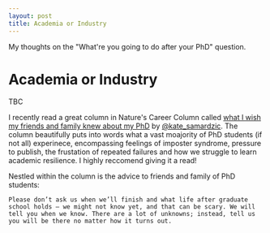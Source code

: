 ```yaml
---
layout: post
title: Academia or Industry
---
```

My thoughts on the "What're you going to do after your PhD" question. 

# Academia or Industry

TBC


I recently read a great column in Nature's Career Column called [what I wish my friends and family knew about my PhD](https://www.nature.com/articles/d41586-019-00948-7?fbclid=IwAR3eJ_LjO6QU-Xvns_RxrakknDhTMrXSYobimAJihjZ3z0c7GDYeHt4uQGE) by [@kate_samardzic](https://twitter.com/kate_samardzic). The column beautifully puts into words what a vast moajority of PhD students (if not all) experinece, encompassing feelings of imposter syndrome, pressure to publish, the frustation of repeated failures and how we struggle to learn academic resilience. I highly reccomend giving it a read!

Nestled within the column is the advice to friends and family of PhD students:

```
Please don’t ask us when we’ll finish and what life after graduate school holds — we might not know yet, and that can be scary. We will tell you when we know. There are a lot of unknowns; instead, tell us you will be there no matter how it turns out.
```
